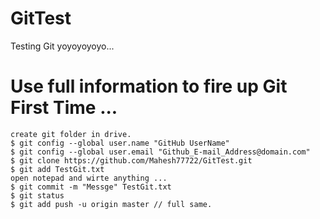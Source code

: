 # GitTest
Testing Git yoyoyoyoyo...
# Use full information to fire up Git First Time ...
	create git folder in drive.
	$ git config --global user.name "GitHub UserName"
	$ git config --global user.email "Github_E-mail_Address@domain.com"
	$ git clone https://github.com/Mahesh77722/GitTest.git
	$ git add TestGit.txt
	open notepad and wirte anything ...
	$ git commit -m "Messge" TestGit.txt
	$ git status
	$ git add push -u origin master // full same.
